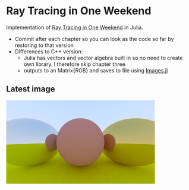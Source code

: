 # Ray Tracing in One Weekend

Implementation of [Ray Tracing in One Weekend](https://raytracing.github.io/books/RayTracingInOneWeekend.html) in Julia.

- Commit after each chapter so you can look as the code so far by restoring to that version
- Differences to C++ version:
  - Julia has vectors and vector algebra built in so no need to create own library. I therefore skip chapter three
  - outputs to an Matrix{RGB} and saves to file using [Images.jl](https://github.com/JuliaImages/Images.jl)

## Latest image
![latest image](image.png)
